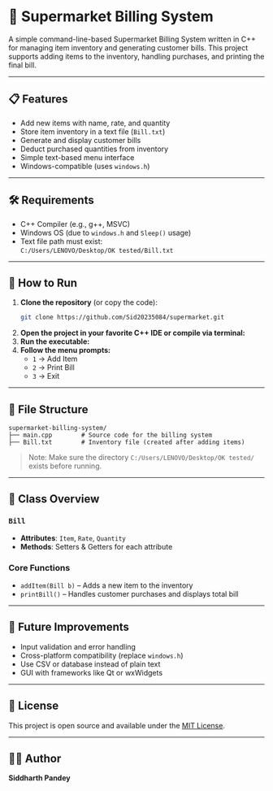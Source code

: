 # 🛒 Supermarket Billing System

A simple command-line-based Supermarket Billing System written in C++ for managing item inventory and generating customer bills. This project supports adding items to the inventory, handling purchases, and printing the final bill.

---

## 📋 Features

- Add new items with name, rate, and quantity
- Store item inventory in a text file (`Bill.txt`)
- Generate and display customer bills
- Deduct purchased quantities from inventory
- Simple text-based menu interface
- Windows-compatible (uses `windows.h`)

---

## 🛠️ Requirements

- C++ Compiler (e.g., g++, MSVC)
- Windows OS (due to `windows.h` and `Sleep()` usage)
- Text file path must exist:  
  `C:/Users/LENOVO/Desktop/OK tested/Bill.txt`

---

## 🚀 How to Run

1. **Clone the repository** (or copy the code):
   ```bash
   git clone https://github.com/Sid20235084/supermarket.git
   ```
2. **Open the project in your favorite C++ IDE or compile via terminal:**
3. **Run the executable:**
4. **Follow the menu prompts:**
   - `1` → Add Item
   - `2` → Print Bill
   - `3` → Exit

---

## 📂 File Structure

```
supermarket-billing-system/
├── main.cpp        # Source code for the billing system
├── Bill.txt        # Inventory file (created after adding items)
```

> Note: Make sure the directory `C:/Users/LENOVO/Desktop/OK tested/` exists before running.

---

## 🧱 Class Overview

### `Bill`
- **Attributes**: `Item`, `Rate`, `Quantity`
- **Methods**: Setters & Getters for each attribute

### Core Functions
- `addItem(Bill b)` – Adds a new item to the inventory
- `printBill()` – Handles customer purchases and displays total bill

---

## 📌 Future Improvements

- Input validation and error handling
- Cross-platform compatibility (replace `windows.h`)
- Use CSV or database instead of plain text
- GUI with frameworks like Qt or wxWidgets

---

## 📃 License

This project is open source and available under the [MIT License](LICENSE).

---

## 🙋‍♂️ Author

**Siddharth Pandey** 